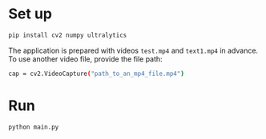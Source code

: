 # Set up

```bash
pip install cv2 numpy ultralytics
```

The application is prepared with videos `test.mp4` and `text1.mp4` in advance. To use another video file, provide the file path:

```bash
cap = cv2.VideoCapture("path_to_an_mp4_file.mp4")
```

# Run

```bash
python main.py
```
